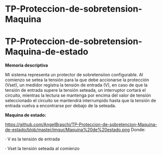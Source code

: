 # TP-Proteccion-de-sobretension-Maquina

# TP-Proteccion-de-sobretension-Maquina-de-estado
**Memoria descriptiva**

Mi sistema representa un protector de sobretensiion configurable. Al comienzo se setea la tensión para la que debe accionarse la protección (Vset), un medidor registra la tensión de entrada (V), en caso de que la tensión de entrada supere la tensión seteada, un interruptor cortará el circuito, mientras la lectura se mantenga por encima del valor de tensión seleccionado el circuito se mantendrá interrumpido hasta que la tensión de entrada vuelva a encontrarse por debajo de la seteada.



**Maquina de estado:**

https://github.com/AngelBraschi/TP-Proteccion-de-sobretencion-Maquina-de-estado/blob/master/imgur/Maquina%20de%20estado.png
Donde:

·     V es la tensión de entrada

·     Vset la tensión seteada al comienzo

